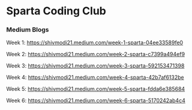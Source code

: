 # Sparta Coding Club

### Medium Blogs

Week 1: https://shivmodi21.medium.com/week-1-sparta-04ee33589fe0

Week 2: https://shivmodi21.medium.com/week-2-sparta-c7399a494ef9

Week 3: https://shivmodi21.medium.com/week-3-sparta-592153471398

Week 4: https://shivmodi21.medium.com/week-4-sparta-42b7af6132be

Week 5: https://shivmodi21.medium.com/week-5-sparta-fdda6e385684

Week 6: https://shivmodi21.medium.com/week-6-sparta-5170242ab4c4
